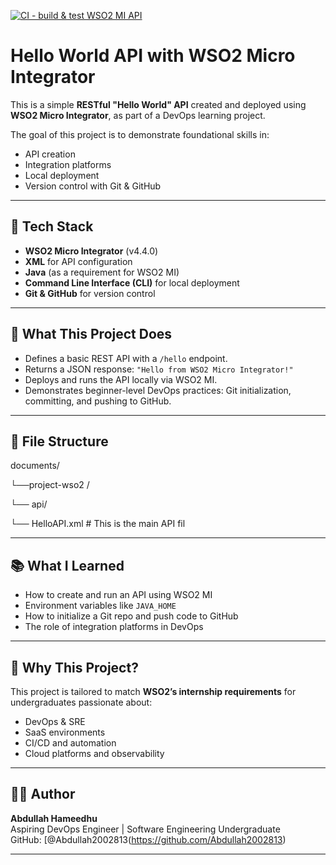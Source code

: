 [![CI - build & test WSO2 MI API](https://github.com/Abdullah2002813/Hello_API_WSO2/actions/workflows/ci.yml/badge.svg)](https://github.com/Abdullah2002813/Hello_API_WSO2/actions/workflows/ci.yml)
# Hello World API with WSO2 Micro Integrator

This is a simple **RESTful "Hello World" API** created and deployed using **WSO2 Micro Integrator**, as part of a DevOps learning project.

The goal of this project is to demonstrate foundational skills in:
- API creation
- Integration platforms
- Local deployment
- Version control with Git & GitHub

---

## 🔧 Tech Stack

- **WSO2 Micro Integrator** (v4.4.0)
- **XML** for API configuration
- **Java** (as a requirement for WSO2 MI)
- **Command Line Interface (CLI)** for local deployment
- **Git & GitHub** for version control

---

## 🚀 What This Project Does

- Defines a basic REST API with a `/hello` endpoint.
- Returns a JSON response: `"Hello from WSO2 Micro Integrator!"`
- Deploys and runs the API locally via WSO2 MI.
- Demonstrates beginner-level DevOps practices: Git initialization, committing, and pushing to GitHub.

---

## 📁 File Structure
documents/

└──project-wso2 /

└── api/

└── HelloAPI.xml   # This is the main API fil

---


## 📚 What I Learned

- How to create and run an API using WSO2 MI
- Environment variables like `JAVA_HOME`
- How to initialize a Git repo and push code to GitHub
- The role of integration platforms in DevOps

---

## 💼 Why This Project?

This project is tailored to match **WSO2’s internship requirements** for undergraduates passionate about:
- DevOps & SRE
- SaaS environments
- CI/CD and automation
- Cloud platforms and observability

---

## 👨‍💻 Author

**Abdullah Hameedhu**  
Aspiring DevOps Engineer | Software Engineering Undergraduate  
GitHub: [@Abdullah2002813(https://github.com/Abdullah2002813)

---

